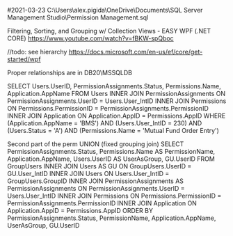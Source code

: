 ﻿#2021-03-23
C:\Users\alex.pigida\OneDrive\Documents\SQL Server Management Studio\Permission Management.sql

Filtering, Sorting, and Grouping w/ Collection Views - EASY WPF (.NET CORE)  https://www.youtube.com/watch?v=fBKW-spQboc

//todo: see hierarchy https://docs.microsoft.com/en-us/ef/core/get-started/wpf


Proper relationships are in DB20\MSSQLDB 

SELECT Users.UserID, PermissionAssignments.Status, Permissions.Name, Application.AppName
FROM   Users INNER JOIN
       PermissionAssignments ON PermissionAssignments.UserID = Users.User_IntID INNER JOIN
       Permissions ON Permissions.PermissionID = PermissionAssignments.PermissionID INNER JOIN
       Application ON Application.AppID = Permissions.AppID
WHERE  (Application.AppName = 'BMS') AND (Users.User_IntID = 230) AND (Users.Status = 'A') AND (Permissions.Name = 'Mutual Fund Order Entry')

Second part of the perm UNION  (fixed grouping join)
SELECT     PermissionAssignments.Status, Permissions.Name AS PermissionName, Application.AppName, Users.UserID AS UserAsGroup, GU.UserID
FROM        GroupUsers INNER JOIN
                  Users AS GU ON GroupUsers.UserID = GU.User_IntID INNER JOIN
                  Users ON Users.User_IntID = GroupUsers.GroupID INNER JOIN
                  PermissionAssignments AS PermissionAssignments ON PermissionAssignments.UserID = Users.User_IntID INNER JOIN
                  Permissions ON Permissions.PermissionID = PermissionAssignments.PermissionID INNER JOIN
                  Application ON Application.AppID = Permissions.AppID
ORDER BY PermissionAssignments.Status, PermissionName, Application.AppName, UserAsGroup, GU.UserID